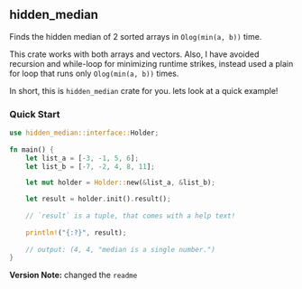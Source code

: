 ## hidden_median

Finds the hidden median of 2 sorted arrays in `Olog(min(a, b))` time.

This crate works with both arrays and vectors. Also, I have avoided recursion 
and while-loop for minimizing runtime strikes, instead used a plain for loop 
that runs only `Olog(min(a, b))` times.

In short, this is `hidden_median` crate for you. lets look at a quick example!

### Quick Start

```rust
use hidden_median::interface::Holder;
     
fn main() {
    let list_a = [-3, -1, 5, 6];
    let list_b = [-7, -2, 4, 8, 11];

    let mut holder = Holder::new(&list_a, &list_b);

    let result = holder.init().result();
    
    // `result` is a tuple, that comes with a help text!
    
    println!("{:?}", result);
    
    // output: (4, 4, "median is a single number.")
}
```

**Version Note:** changed the `readme`